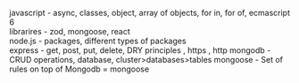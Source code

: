 javascript - async, classes, object, array of objects, for in, for of, ecmascript 6   
librarires - zod, mongoose, react   
node.js - packages, different types of packages   
express - get, post, put, delete, DRY principles , https , http 
mongodb - CRUD operations, database, cluster>databases>tables
mongoose - Set of rules on top of Mongodb = mongoose   

